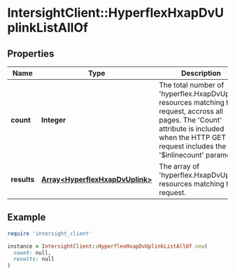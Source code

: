 # IntersightClient::HyperflexHxapDvUplinkListAllOf

## Properties

| Name | Type | Description | Notes |
| ---- | ---- | ----------- | ----- |
| **count** | **Integer** | The total number of &#39;hyperflex.HxapDvUplink&#39; resources matching the request, accross all pages. The &#39;Count&#39; attribute is included when the HTTP GET request includes the &#39;$inlinecount&#39; parameter. | [optional] |
| **results** | [**Array&lt;HyperflexHxapDvUplink&gt;**](HyperflexHxapDvUplink.md) | The array of &#39;hyperflex.HxapDvUplink&#39; resources matching the request. | [optional] |

## Example

```ruby
require 'intersight_client'

instance = IntersightClient::HyperflexHxapDvUplinkListAllOf.new(
  count: null,
  results: null
)
```

